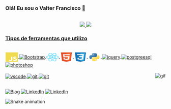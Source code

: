 ### Olá! Eu sou o Valter Francisco 👋

<br>
<div align="center">
  <a href="https://github.com/rafaballerini">
  <img height="180em" src="https://github-readme-stats.vercel.app/api?username=valter-francisco-jr&show_icons=true&theme=tokyonight">
  <img height="180em" src="https://github-readme-stats.vercel.app/api/top-langs/?username=Valter-Francisco-jr&layout=compact&langs_count=7&theme=tokyonight"/>
</div>


### Tipos de ferramentas que utilizo

<div style="display: inline_block"><br>
  <img align="center" alt="Js" height="30" width="40" src="https://raw.githubusercontent.com/devicons/devicon/master/icons/javascript/javascript-plain.svg">
  <img align="center" alt="Bootstrap" height="30" width="40" src="https://cdn.jsdelivr.net/gh/devicons/devicon/icons/bootstrap/bootstrap-plain.svg">
  <img align="center" alt="React" height="30" width="40" src="https://raw.githubusercontent.com/devicons/devicon/master/icons/react/react-original.svg">
  <img align="center" alt="HTML5" height="30" width="40" src="https://raw.githubusercontent.com/devicons/devicon/master/icons/html5/html5-original.svg">
  <img align="center" alt="CSS" height="30" width="40" src="https://raw.githubusercontent.com/devicons/devicon/master/icons/css3/css3-original.svg">
  <img align="center" alt="Python" height="30" width="40" src="https://raw.githubusercontent.com/devicons/devicon/master/icons/python/python-original.svg">
   <img align="center" alt="jquery" height="30" width="40" src="https://cdn.jsdelivr.net/gh/devicons/devicon/icons/jquery/jquery-original-wordmark.svg">
   <img align="center" alt="postgreesql" height="30" width="40" src="https://cdn.jsdelivr.net/gh/devicons/devicon/icons/postgresql/postgresql-original-wordmark.svg"/>
   <img align="center" alt="photoshop" height="30" width="40" src="https://cdn.jsdelivr.net/gh/devicons/devicon/icons/photoshop/photoshop-plain.svg" />
</div>


<div style="display: inline_block"><br/>

<img align="center" alt="vscode" height="30" width="40"  src="https://cdn.jsdelivr.net/gh/devicons/devicon/icons/visualstudio/visualstudio-plain.svg">
<img align="center" alt="git" height="30" width="40" src="https://cdn.jsdelivr.net/gh/devicons/devicon/icons/git/git-original.svg">
<img align="center" alt="git"  height="30" width="40" src="https://cdn.jsdelivr.net/gh/devicons/devicon/icons/github/github-original.svg">
<img align="right" alt="gif" height="100" src="https://imgur.com/Xpqm0I4.gif">
</div>
<br>

[![Blog](https://img.shields.io/website?label=MeuPortifolio.com&style=for-the-badge&url=https://meu-portfolio-valter-francisco.netlify.app/)](https://meu-portfolio-valter-francisco.netlify.app)
[![LinkedIn](https://img.shields.io/badge/LinkedIn-0077B5?style=for-the-badge&logo=linkedin&logoColor=white)](https://www.linkedin.com/in/valter-francisco2208/)
[![LinkedIn](https://img.shields.io/badge/Instagram-E4405F?style=for-the-badge&logo=instagram&logoColor=white)](https://www.instagram.com/valterr.jr/)

![Snake animation](https://github.com/Valter-Francisco-jr/Valter-Francisco-jr/blob/output/github-contribution-grid-snake.svg)

